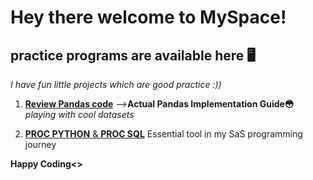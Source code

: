 # Hey there welcome to MySpace!
## practice programs are available here 🖥️
*I have fun little projects which are good practice :))* 

1. [**Review Pandas code**](https://github.com/22Ujjwal/MySpace/blob/main/pandasbrushup.ipynb) -->**Actual Pandas Implementation Guide😳** *playing with cool datasets*       
   
2. [**PROC PYTHON** & **PROC SQL**](https://github.com/22Ujjwal/WintiML/blob/main/AssessmentQ1_program.sas) Essential tool in my SaS programming journey


**Happy Coding<>**
